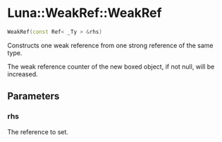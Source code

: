 # Luna::WeakRef::WeakRef

```c++
WeakRef(const Ref< _Ty > &rhs)
```

Constructs one weak reference from one strong reference of the same type. 

The weak reference counter of the new boxed object, if not null, will be increased. 

## Parameters
### rhs
The reference to set. 

